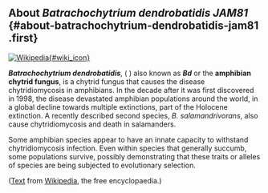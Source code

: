 About *Batrachochytrium dendrobatidis JAM81* {#about-batrachochytrium-dendrobatidis-jam81 .first}
--------------------------------------------

[![Wikipedia](/img/wikipedia_logo_v2_en.png){#wiki_icon}](http://en.wikipedia.org/wiki/Batrachochytrium)

***Batrachochytrium dendrobatidis***, ( ) also known as ***Bd*** or the
**amphibian chytrid fungus**, is a chytrid fungus that causes the
disease chytridiomycosis in amphibians. In the decade after it was first
discovered in 1998, the disease devastated amphibian populations around
the world, in a global decline towards multiple extinctions, part of the
Holocene extinction. A recently described second species, *B.
salamandrivorans*, also cause chytridiomycosis and death in salamanders.

Some amphibian species appear to have an innate capacity to withstand
chytridiomycosis infection. Even within species that generally succumb,
some populations survive, possibly demonstrating that these traits or
alleles of species are being subjected to evolutionary selection.

([Text](http://en.wikipedia.org/wiki/Batrachochytrium) from
[Wikipedia](http://en.wikipedia.org/), the free encyclopaedia.)
